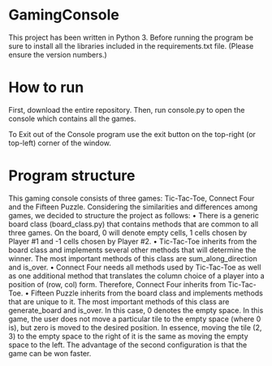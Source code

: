 # GamingConsole

This project has been written in Python 3. Before running the program be sure to install all the libraries included in the requirements.txt file. (Please ensure the version numbers.)

# How to run
First, download the entire repository. Then, run console.py to open the console which contains all the games. 

To Exit out of the Console program use the exit button on the top-right (or top-left) corner of the window.

# Program structure
This gaming console consists of three games: Tic-Tac-Toe, Connect Four and the Fifteen Puzzle. Considering the similarities and differences among games, we decided to structure the project as follows:
	• There is a generic board class (board_class.py) that contains methods that are common to all three games. On the board, 0 will denote empty cells, 1 cells chosen by Player #1 and -1 cells chosen by Player #2.
	• Tic-Tac-Toe inherits from the board class and implements several other methods that will determine the winner. The most important methods of this class are sum_along_direction and is_over. 
	• Connect Four needs all methods used by Tic-Tac-Toe as well as one additional method that translates the column choice of a player into a position of (row, col) form. Therefore, Connect Four inherits from Tic-Tac-Toe.
	• Fifteen Puzzle inherits from the board class and implements methods that are unique to it. The most important methods of this class are generate_board and is_over. In this case, 0 denotes the empty space. In this game, the user does not move a particular tile to the empty space (where 0 is), but zero is moved to the desired position. In essence, moving the tile (2, 3) to the empty space to the right of it is the same as moving the empty space to the left. The advantage of the second configuration is that the game can be won faster.
